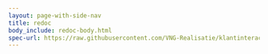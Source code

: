 ```yaml
---
layout: page-with-side-nav
title: redoc
body_include: redoc-body.html
spec-url: https://raw.githubusercontent.com/VNG-Realisatie/klantinteracties/main/docs/api_familie_varianten/variant2/openapi.yaml
---
```

<redoc spec-url='{{page.spec-url}}'></redoc>
